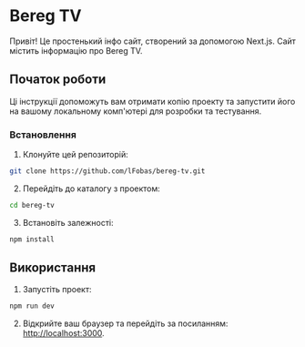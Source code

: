 # Bereg TV

Привіт! Це простенький інфо сайт, створений за допомогою Next.js. Сайт містить інформацію про Bereg TV.

## Початок роботи

Ці інструкції допоможуть вам отримати копію проекту та запустити його на вашому локальному комп'ютері для розробки та тестування.

### Встановлення

1. Клонуйте цей репозиторій:

```bash
git clone https://github.com/lFobas/bereg-tv.git
```
2. Перейдіть до каталогу з проектом:

```bash
cd bereg-tv
```

3. Встановіть залежності:

```bash
npm install
```

## Використання
1. Запустіть проект:

```bash
npm run dev
```
2. Відкрийте ваш браузер та перейдіть за посиланням: [http://localhost:3000](http://localhost:3000).

